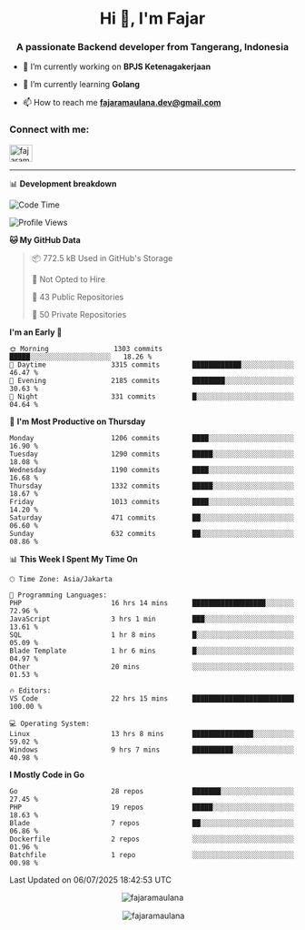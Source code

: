 <h1 align="center">Hi 👋, I'm Fajar</h1>
<h3 align="center">A passionate Backend developer from Tangerang, Indonesia</h3>

<!-- <p align="left"> <img src="https://komarev.com/ghpvc/?username=fajaramaulana&label=Profile%20views&color=0e75b6&style=flat" alt="fajaramaulana" /> </p> -->

- 🔭 I’m currently working on **BPJS Ketenagakerjaan**

- 🌱 I’m currently learning **Golang**

- 📫 How to reach me **fajaramaulana.dev@gmail.com**

<h3 align="left">Connect with me:</h3>
<p align="left">
<a href="https://linkedin.com/in/fajar-agus-maulana-73533a180/" target="blank"><img align="center" src="https://raw.githubusercontent.com/rahuldkjain/github-profile-readme-generator/master/src/images/icons/Social/linked-in-alt.svg" alt="fajaramaulana" height="30" width="40" /></a>
</p>

-------

📊 **Development breakdown**
<!--START_SECTION:waka-->
![Code Time](http://img.shields.io/badge/Code%20Time-3%2C144%20hrs%2016%20mins-blue)

![Profile Views](http://img.shields.io/badge/Profile%20Views-0-blue)

**🐱 My GitHub Data** 

> 📦 772.5 kB Used in GitHub's Storage 
 > 
> 🚫 Not Opted to Hire
 > 
> 📜 43 Public Repositories 
 > 
> 🔑 50 Private Repositories 
 > 
**I'm an Early 🐤** 

```text
🌞 Morning                1303 commits        █████░░░░░░░░░░░░░░░░░░░░   18.26 % 
🌆 Daytime                3315 commits        ████████████░░░░░░░░░░░░░   46.47 % 
🌃 Evening                2185 commits        ████████░░░░░░░░░░░░░░░░░   30.63 % 
🌙 Night                  331 commits         █░░░░░░░░░░░░░░░░░░░░░░░░   04.64 % 
```
📅 **I'm Most Productive on Thursday** 

```text
Monday                   1206 commits        ████░░░░░░░░░░░░░░░░░░░░░   16.90 % 
Tuesday                  1290 commits        █████░░░░░░░░░░░░░░░░░░░░   18.08 % 
Wednesday                1190 commits        ████░░░░░░░░░░░░░░░░░░░░░   16.68 % 
Thursday                 1332 commits        █████░░░░░░░░░░░░░░░░░░░░   18.67 % 
Friday                   1013 commits        ████░░░░░░░░░░░░░░░░░░░░░   14.20 % 
Saturday                 471 commits         ██░░░░░░░░░░░░░░░░░░░░░░░   06.60 % 
Sunday                   632 commits         ██░░░░░░░░░░░░░░░░░░░░░░░   08.86 % 
```


📊 **This Week I Spent My Time On** 

```text
🕑︎ Time Zone: Asia/Jakarta

💬 Programming Languages: 
PHP                      16 hrs 14 mins      ██████████████████░░░░░░░   72.96 % 
JavaScript               3 hrs 1 min         ███░░░░░░░░░░░░░░░░░░░░░░   13.61 % 
SQL                      1 hr 8 mins         █░░░░░░░░░░░░░░░░░░░░░░░░   05.09 % 
Blade Template           1 hr 6 mins         █░░░░░░░░░░░░░░░░░░░░░░░░   04.97 % 
Other                    20 mins             ░░░░░░░░░░░░░░░░░░░░░░░░░   01.53 % 

🔥 Editors: 
VS Code                  22 hrs 15 mins      █████████████████████████   100.00 % 

💻 Operating System: 
Linux                    13 hrs 8 mins       ███████████████░░░░░░░░░░   59.02 % 
Windows                  9 hrs 7 mins        ██████████░░░░░░░░░░░░░░░   40.98 % 
```

**I Mostly Code in Go** 

```text
Go                       28 repos            ███████░░░░░░░░░░░░░░░░░░   27.45 % 
PHP                      19 repos            █████░░░░░░░░░░░░░░░░░░░░   18.63 % 
Blade                    7 repos             ██░░░░░░░░░░░░░░░░░░░░░░░   06.86 % 
Dockerfile               2 repos             ░░░░░░░░░░░░░░░░░░░░░░░░░   01.96 % 
Batchfile                1 repo              ░░░░░░░░░░░░░░░░░░░░░░░░░   00.98 % 
```




 Last Updated on 06/07/2025 18:42:53 UTC
<!--END_SECTION:waka-->
<p align="center"><img align="center" src="https://github-readme-stats.vercel.app/api/top-langs?username=fajaramaulana&show_icons=true&locale=en&layout=compact" alt="fajaramaulana" /></p>

<p align="center">&nbsp;<img align="center" src="https://github-readme-stats.vercel.app/api?username=fajaramaulana&show_icons=true&locale=en" alt="fajaramaulana" /></p>
